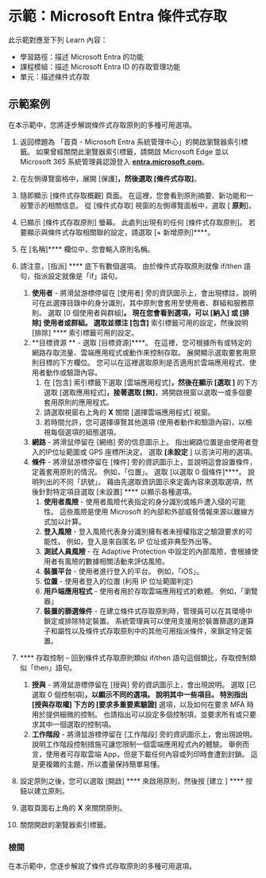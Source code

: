 <!---
---
示範：標題：「Azure AD 條件式存取」學習路徑/課程模組/單元：「學習路徑：描述 Microsoft Entra 的功能；課程模組 3：描述 Microsoft Entra ID 的存取管理功能；單元 2：描述的條件式存取」
---
--->

# 示範：Microsoft Entra 條件式存取

此示範對應至下列 Learn 內容：

- 學習路徑：描述 Microsoft Entra 的功能
- 課程模組：描述 Microsoft Entra ID 的存取管理功能
- 單元：描述條件式存取

## 示範案例

在本示範中，您將逐步解說條件式存取原則的多種可用選項。

1. 返回標題為 「首頁 - Microsoft Entra 系統管理中心」的開啟瀏覽器索引標籤。  如果曾經關閉此瀏覽器索引標籤，請開啟 Microsoft Edge 並以 Microsoft 365 系統管理員認證登入 **[entra.microsoft.com](https://entra.microsoft.com)**。

1. 在左側導覽窗格中，展開 [保護]****，然後選取 [條件式存取]****。

1. 隨即顯示 [條件式存取概觀] 頁面。  在這裡，您會看到原則摘要、新功能和一般警示的相關信息。  從 [條件式存取] 視窗的左側導覽面板中，選取 [ **原則**]。

1. 已顯示 [條件式存取原則] 螢幕。 此處列出現有的任何 [條件式存取原則]。 若要顯示與條件式存取相關聯的設定，請選取 [+ 新增原則]****。

1. 在 [名稱]**** 欄位中，您會輸入原則名稱。

1. 請注意，[指派] **** 底下有數個選項。  由於條件式存取原則就像 if/then 語句，指派設定就像是「if」語句。
    1. **使用者** - 將滑鼠游標停留在 [使用者] 旁的資訊圖示上，會出現標註，說明可在此選擇目錄中的身分識別，其中原則會套用至使用者、群組和服務原則。 選取 [0 個使用者與群組]****。  現在您會看到選項，可以 [納入] 或 [排除] 使用者或群組。 選取並標注 [包含]**** 索引標籤可用的設定，然後說明 [排除] **** 索引標籤可用的設定。
    1. **目標資源 ** - 選取  [目標資源]****。  在這裡，您可根據所有或特定的網路存取流量、雲端應用程式或動作來控制存取。  展開顯示選取要套用原則目標的下方欄位。  您可以在這裡選取原則是否適用於雲端應用程式、使用者動作或驗證內容。  
        1. 在 [包含] 索引標籤下選取 [雲端應用程式]****，然後在顯示 [選取 ]**** 的下方選取 [選取應用程式]****，接著選取  [無]****，將開啟視窗以選取一或多個要套用原則的應用程式。
        1. 請選取視窗右上角的 **X** 關閉 [選擇雲端應用程式] 視窗。
        1. 若時間允許，您可選擇導覽其他選項 (使用者動作和驗證內容)，以檢視每個選項的組態選項。
    1. **網路** - 將滑鼠停留在 [網络] 旁的信息圖示上。  指出網路位置是由使用者登入的IP位址範圍或 GPS 座標所決定。  選取 **[未設定** ] 以否決可用的選項。
    1. **條件** - 將滑鼠游標停留在 [條件] 旁的資訊圖示上，並說明這會設置條件，定義套用原則的情況。 例如，「位置」。 選取 [以選取 0 個條件]****。 說明列出的不同「訊號」。   藉由先選取資訊圖示來定義內容來選取選項，然後針對特定項目選取 [未設置] **** 以顯示各種選項。
        1. **使用者風險** - 使用者風險代表指定的身分識別或帳戶遭入侵的可能性。 這些風險是使用 Microsoft 的內部和外部威脅情報來源以離線方式加以計算。
        1. **登入風險** - 登入風險代表身分識別擁有者未授權指定之驗證要求的可能性。 例如，登入是來自匿名 IP 位址或非典型外出等。
        1. **測試人員風險** - 在 Adaptive Protection 中設定的內部風險，會根據使用者有風險的數據相關活動來評估風險。
        1. **裝置平台** - 使用者進行登入的平台。 例如，「iOS」。
        1. **位置** - 使用者登入的位置 (利用 IP 位址範圍判定)
        1. **用戶端應用程式** - 使用者用於存取雲端應用程式的軟體。 例如，「瀏覽器」
        1. **裝置的篩選條件** - 在建立條件式存取原則時，管理員可以在其環境中鎖定或排除特定裝置。 系統管理員可以使用支援用於裝置篩選的運算子和屬性以及條件式存取原則中的其他可用指派條件，來鎖定特定裝置。

1. **** 存取控制 – 回到條件式存取原則類似 if/then 語句這個類比，存取控制類似「then」語句。
    1. **授與** - 將滑鼠游標停留在 [授與] 旁的資訊圖示上，會出現說明。  選取 [已選取 0 個控制項]****，以顯示不同的選項。  說明其中一些項目。  特別指出 [授與存取權] 下方的 [要求多重要素驗證]**** 選項，以及如何在要求 MFA 時用於提供細微的控制。   也請指出可以設定多個控制項，並要求所有或只要求其中一個選取的控制項。
    1. **工作階段** - 將滑鼠游標停留在 [工作階段] 旁的資訊圖示上，會出現說明。  說明工作階段控制措施可讓您限制一個雲端應用程式內的體驗。  舉例而言，使用者可存取雲端 App，但是下載任何內容或列印時會遭到封鎖。  這是更複雜的主題，所以盡量保持簡單易懂。

1. 設定原則之後，您可以選取 [開啟] **** 來啟用原則，然後按 [建立  ] **** 按鈕以建立原則。

1. 選取頁面右上角的 **X** 來關閉原則。

1. 關閉開啟的瀏覽器索引標籤。

### 檢閱

在本示範中，您逐步解說了條件式存取原則的多種可用選項。
